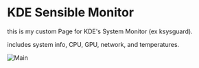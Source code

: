# KDE Sensible Monitor
this is my custom Page for KDE's System Monitor (ex ksysguard).

includes system info, CPU, GPU, network, and temperatures.

![Main](https://github.com/ljubitje/KDE-Sensible-Monitor/assets/36423947/15c4a0c8-66a7-49f4-879e-aba362cf3c31)
